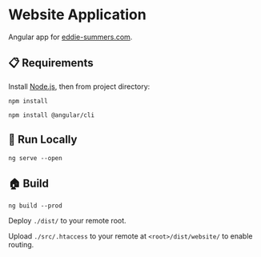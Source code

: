 # Website Application

Angular app for [eddie-summers.com](https://eddie-summers.com).

## :clipboard: Requirements

Install [Node.js](https://nodejs.org/en/), then from project directory:

`npm install`

`npm install @angular/cli`

## :running: Run Locally

`ng serve --open`

## :house: Build

`ng build --prod`

Deploy `./dist/` to your remote root.

Upload `./src/.htaccess` to your remote at `<root>/dist/website/` to enable routing.

